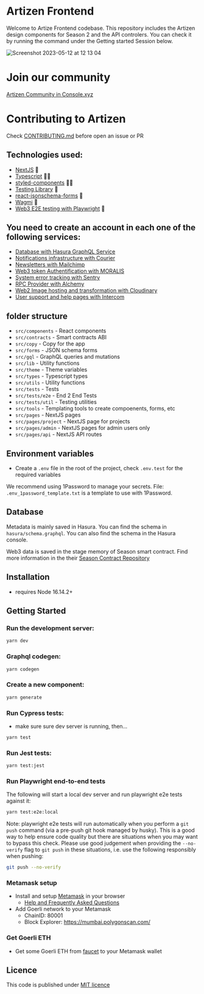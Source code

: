# Artizen Frontend

Welcome to Artize Frontend codebase. This repository includes the Artizen design components for Season 2 and the API controlers. You can check it by running the command under the Getting started Session below.

![Screenshot 2023-05-12 at 12 13 04](https://github.com/artizen-fund/docs/assets/1488156/086fefdf-402c-4348-9fae-6c4f13854842)

# Join our community

[Artizen Community in Console.xyz](https://app.console.xyz/c/artizen)

# Contributing to Artizen

Check [CONTRIBUTING.md](https://github.com/artizen-fund/artizen-frontend/blob/main/CONTRIBUTING.md) before open an issue or PR



## Technologies used:

- [NextJS](https://nextjs.org/) 👷
- [Typescript](https://www.typescriptlang.org/) 🧑‍💻
- [styled-components](https://styled-components.com/) 💅🏻
- [Testing Library](https://testing-library.com/) 🤪
- [react-jsonschema-forms](https://rjsf-team.github.io/react-jsonschema-form/docs/) 📝
- [Wagmi](https://wagmi.sh/) 🐶
- [Web3 E2E testing with Playwright](https://playwright.dev/) 🚀

## You need to create an account in each one of the following services:

- [Database with Hasura GraphQL Service](https://hasura.io/)
- [Notifications infrastructure with Courier](https://www.courier.com/)
- [Newsletters with Mailchimp](https://mailchimp.com/)
- [Web3 token Authentification with MORALIS](https://moralis.io/)
- [System error tracking with Sentry](https://sentry.io/)
- [RPC Provider with Alchemy](https://www.alchemy.com/)
- [Web2 Image hosting and transformation with Cloudinary](https://cloudinary.com/)
- [User support and help pages with Intercom](https://www.intercom.com/)

## folder structure

- `src/components` - React components
- `src/contracts` - Smart contracts ABI
- `src/copy` - Copy for the app
- `src/forms` - JSON schema forms
- `src/gql` - GraphQL queries and mutations
- `src/lib` - Utility functions
- `src/theme` - Theme variables
- `src/types` - Typescript types
- `src/utils` - Utility functions
- `src/tests` - Tests
- `src/tests/e2e` - End 2 End Tests
- `src/tests/util` - Testing utilities
- `src/tools` - Templating tools to create compoenents, forms, etc
- `src/pages` - NextJS pages
- `src/pages/project` - NextJS page for projects
- `src/pages/admin` - NextJS pages for admin users only
- `src/pages/api` - NextJS API routes



## Environment variables

- Create a `.env` file in the root of the project, check `.env.test` for the required variables

We recommend using 1Password to manage your secrets. File: `.env_1password_template.txt` is a template to use with 1Password.

## Database

Metadata is mainly saved in Hasura. You can find the schema in `hasura/schema.graphql`. You can also find the schema in the Hasura console.

Web3 data is saved in the stage memory of Season smart contract. Find more information in the their [Season Contract Repository](https://github.com/artizen-fund/seasons-contracts)






## Installation

- requires Node 16.14.2+

## Getting Started

### Run the development server:

```bash
yarn dev
```

### Graphql codegen:

```bash
yarn codegen
```

### Create a new component:

```bash
yarn generate
```

### Run Cypress tests:

- make sure sure dev server is running, then…

```bash
yarn test
```

### Run Jest tests:

```bash
yarn test:jest
```

### Run Playwright end-to-end tests

The following will start a local dev server and run playwright e2e tests against it:

```bash
yarn test:e2e:local
```

Note: playwright e2e tests will run automatically when you perform a `git push` command (via a pre-push
git hook managed by husky). This is a good way to help ensure code quality but there are situations
when you may want to bypass this check. Please use good judgement when providing the `--no-verify` flag
to `git push` in these situations, i.e. use the following responsibly when pushing:

```bash
git push --no-verify
```

### Metamask setup

- Install and setup [Metamask](https://metamask.io/download/) in your browser
  - [Help and Frequently Asked Questions](https://metamask.io/faqs)
- Add Goerli network to your Metamask
  - ChainID: 80001
  - Block Explorer: https://mumbai.polygonscan.com/


### Get Goerli ETH

- Get some Goerli ETH from [faucet](https://faucet.paradigm.xyz/) to your Metamask wallet

## Licence

This code is published under [MIT licence](https://github.com/artizen-fund/artizen-frontend/blob/main/LICENSE.md)
